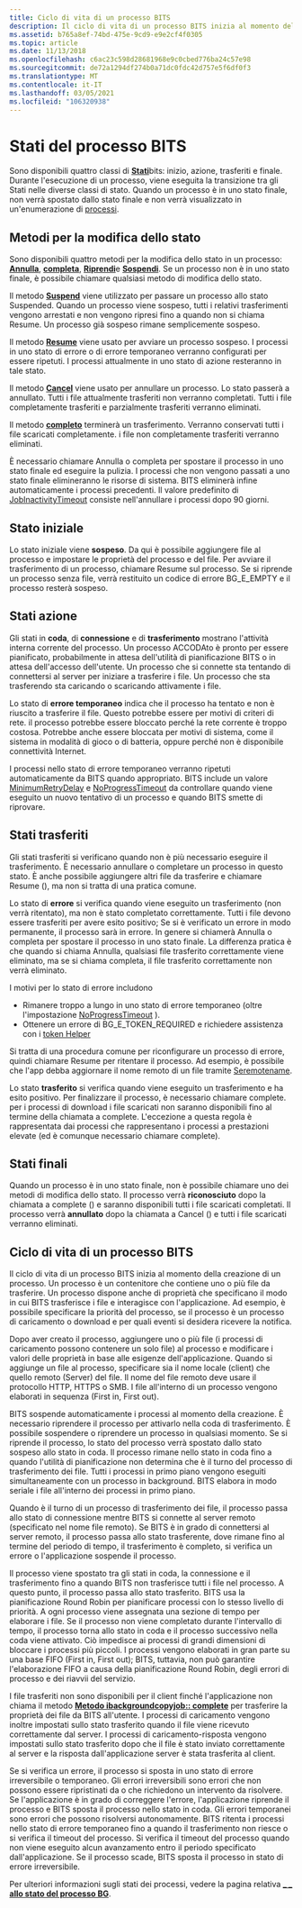 ```yaml
---
title: Ciclo di vita di un processo BITS
description: Il ciclo di vita di un processo BITS inizia al momento della creazione di un processo.
ms.assetid: b765a8ef-74bd-475e-9cd9-e9e2cf4f0305
ms.topic: article
ms.date: 11/13/2018
ms.openlocfilehash: c6ac23c598d28681968e9c0cbed776ba24c57e98
ms.sourcegitcommit: de72a1294df274b0a71dc0fdc42d757e5f6df0f3
ms.translationtype: MT
ms.contentlocale: it-IT
ms.lasthandoff: 03/05/2021
ms.locfileid: "106320938"
---
```

# <a name="bits-job-states"></a>Stati del processo BITS
Sono disponibili quattro classi di [**Stati**](/windows/desktop/api/Bits/ne-bits-bg_job_state)bits: inizio, azione, trasferiti e finale. Durante l'esecuzione di un processo, viene eseguita la transizione tra gli Stati nelle diverse classi di stato. Quando un processo è in uno stato finale, non verrà spostato dallo stato finale e non verrà visualizzato in un'enumerazione di [processi](/windows/desktop/api/bits/nf-bits-ibackgroundcopymanager-enumjobs).

## <a name="state-changing-methods"></a>Metodi per la modifica dello stato
Sono disponibili quattro metodi per la modifica dello stato in un processo: [**Annulla**](/windows/desktop/api/Bits/nf-bits-ibackgroundcopyjob-cancel), [**completa**](/windows/desktop/api/Bits/nf-bits-ibackgroundcopyjob-complete), [**Riprendi**](/windows/desktop/api/Bits/nf-bits-ibackgroundcopyjob-resume)e [**Sospendi**](/windows/desktop/api/Bits/nf-bits-ibackgroundcopyjob-suspend). Se un processo non è in uno stato finale, è possibile chiamare qualsiasi metodo di modifica dello stato. 

Il metodo [**Suspend**](/windows/desktop/api/Bits/nf-bits-ibackgroundcopyjob-suspend) viene utilizzato per passare un processo allo stato Suspended. Quando un processo viene sospeso, tutti i relativi trasferimenti vengono arrestati e non vengono ripresi fino a quando non si chiama Resume.
Un processo già sospeso rimane semplicemente sospeso.

Il metodo [**Resume**](/windows/desktop/api/Bits/nf-bits-ibackgroundcopyjob-resume) viene usato per avviare un processo sospeso. I processi in uno stato di errore o di errore temporaneo verranno configurati per essere ripetuti. I processi attualmente in uno stato di azione resteranno in tale stato.

Il metodo [**Cancel**](/windows/desktop/api/Bits/nf-bits-ibackgroundcopyjob-cancel) viene usato per annullare un processo. Lo stato passerà a annullato. Tutti i file attualmente trasferiti non verranno completati. Tutti i file completamente trasferiti e parzialmente trasferiti verranno eliminati.

Il metodo [**completo**](/windows/desktop/api/Bits/nf-bits-ibackgroundcopyjob-complete) terminerà un trasferimento. Verranno conservati tutti i file scaricati completamente. i file non completamente trasferiti verranno eliminati.

È necessario chiamare Annulla o completa per spostare il processo in uno stato finale ed eseguire la pulizia. I processi che non vengono passati a uno stato finale elimineranno le risorse di sistema. BITS eliminerà infine automaticamente i processi precedenti. Il valore predefinito di [JobInactivityTimeout](/windows/desktop/Bits/group-policies) consiste nell'annullare i processi dopo 90 giorni.


## <a name="starting-state"></a>Stato iniziale 
Lo stato iniziale viene **sospeso**. Da qui è possibile aggiungere file al processo e impostare le proprietà del processo e del file. Per avviare il trasferimento di un processo, chiamare Resume sul processo. Se si riprende un processo senza file, verrà restituito un codice di errore BG_E_EMPTY e il processo resterà sospeso.

## <a name="action-states"></a>Stati azione
Gli stati in **coda**, di **connessione** e di **trasferimento** mostrano l'attività interna corrente del processo. Un processo ACCODAto è pronto per essere pianificato, probabilmente in attesa dell'utilità di pianificazione BITS o in attesa dell'accesso dell'utente. Un processo che si connette sta tentando di connettersi al server per iniziare a trasferire i file. Un processo che sta trasferendo sta caricando o scaricando attivamente i file.

Lo stato di **errore temporaneo** indica che il processo ha tentato e non è riuscito a trasferire il file. Questo potrebbe essere per motivi di criteri di rete. il processo potrebbe essere bloccato perché la rete corrente è troppo costosa. Potrebbe anche essere bloccata per motivi di sistema, come il sistema in modalità di gioco o di batteria, oppure perché non è disponibile connettività Internet. 

I processi nello stato di errore temporaneo verranno ripetuti automaticamente da BITS quando appropriato. BITS include un valore [MinimumRetryDelay](/windows/desktop/api/bits/nf-bits-ibackgroundcopyjob-setminimumretrydelay) e [NoProgressTimeout](/windows/desktop/api/bits/nf-bits-ibackgroundcopyjob-setnoprogresstimeout) da controllare quando viene eseguito un nuovo tentativo di un processo e quando BITS smette di riprovare.


## <a name="transferred-states"></a>Stati trasferiti
Gli stati trasferiti si verificano quando non è più necessario eseguire il trasferimento. È necessario annullare o completare un processo in questo stato. È anche possibile aggiungere altri file da trasferire e chiamare Resume (), ma non si tratta di una pratica comune.

Lo stato di **errore** si verifica quando viene eseguito un trasferimento (non verrà ritentato), ma non è stato completato correttamente. Tutti i file devono essere trasferiti per avere esito positivo; Se si è verificato un errore in modo permanente, il processo sarà in errore. In genere si chiamerà Annulla o completa per spostare il processo in uno stato finale. La differenza pratica è che quando si chiama Annulla, qualsiasi file trasferito correttamente viene eliminato, ma se si chiama completa, il file trasferito correttamente non verrà eliminato.

I motivi per lo stato di errore includono 
* Rimanere troppo a lungo in uno stato di errore temporaneo (oltre l'impostazione [NoProgressTimeout](/windows/desktop/api/bits/nf-bits-ibackgroundcopyjob-setnoprogresstimeout) ).
* Ottenere un errore di BG_E_TOKEN_REQUIRED e richiedere assistenza con i [token Helper](/windows/desktop/Bits/helper-tokens-for-bits-transfer-jobs)

Si tratta di una procedura comune per riconfigurare un processo di errore, quindi chiamare Resume per ritentare il processo. Ad esempio, è possibile che l'app debba aggiornare il nome remoto di un file tramite [Seremotename](/windows/desktop/api/bits2_0/nf-bits2_0-ibackgroundcopyfile2-setremotename).

Lo stato **trasferito** si verifica quando viene eseguito un trasferimento e ha esito positivo. Per finalizzare il processo, è necessario chiamare complete. per i processi di download i file scaricati non saranno disponibili fino al termine della chiamata a complete. L'eccezione a questa regola è rappresentata dai processi che rappresentano i processi a prestazioni elevate (ed è comunque necessario chiamare complete).

## <a name="final-states"></a>Stati finali
Quando un processo è in uno stato finale, non è possibile chiamare uno dei metodi di modifica dello stato. Il processo verrà **riconosciuto** dopo la chiamata a complete () e saranno disponibili tutti i file scaricati completati. Il processo verrà **annullato** dopo la chiamata a Cancel () e tutti i file scaricati verranno eliminati. 


## <a name="life-cycle-of-a-bits-job"></a>Ciclo di vita di un processo BITS

Il ciclo di vita di un processo BITS inizia al momento della creazione di un processo. Un processo è un contenitore che contiene uno o più file da trasferire. Un processo dispone anche di proprietà che specificano il modo in cui BITS trasferisce i file e interagisce con l'applicazione. Ad esempio, è possibile specificare la priorità del processo, se il processo è un processo di caricamento o download e per quali eventi si desidera ricevere la notifica.

Dopo aver creato il processo, aggiungere uno o più file (i processi di caricamento possono contenere un solo file) al processo e modificare i valori delle proprietà in base alle esigenze dell'applicazione. Quando si aggiunge un file al processo, specificare sia il nome locale (client) che quello remoto (Server) del file. Il nome del file remoto deve usare il protocollo HTTP, HTTPS o SMB. I file all'interno di un processo vengono elaborati in sequenza (First in, First out).

BITS sospende automaticamente i processi al momento della creazione. È necessario riprendere il processo per attivarlo nella coda di trasferimento. È possibile sospendere o riprendere un processo in qualsiasi momento. Se si riprende il processo, lo stato del processo verrà spostato dallo stato sospeso allo stato in coda. Il processo rimane nello stato in coda fino a quando l'utilità di pianificazione non determina che è il turno del processo di trasferimento dei file. Tutti i processi in primo piano vengono eseguiti simultaneamente con un processo in background. BITS elabora in modo seriale i file all'interno dei processi in primo piano.

Quando è il turno di un processo di trasferimento dei file, il processo passa allo stato di connessione mentre BITS si connette al server remoto (specificato nel nome file remoto). Se BITS è in grado di connettersi al server remoto, il processo passa allo stato trasferente, dove rimane fino al termine del periodo di tempo, il trasferimento è completo, si verifica un errore o l'applicazione sospende il processo.

Il processo viene spostato tra gli stati in coda, la connessione e il trasferimento fino a quando BITS non trasferisce tutti i file nel processo. A questo punto, il processo passa allo stato trasferito. BITS usa la pianificazione Round Robin per pianificare processi con lo stesso livello di priorità. A ogni processo viene assegnata una sezione di tempo per elaborare i file. Se il processo non viene completato durante l'intervallo di tempo, il processo torna allo stato in coda e il processo successivo nella coda viene attivato. Ciò impedisce ai processi di grandi dimensioni di bloccare i processi più piccoli. I processi vengono elaborati in gran parte su una base FIFO (First in, First out); BITS, tuttavia, non può garantire l'elaborazione FIFO a causa della pianificazione Round Robin, degli errori di processo e dei riavvii del servizio.

I file trasferiti non sono disponibili per il client finché l'applicazione non chiama il metodo [**Metodo ibackgroundcopyjob:: complete**](/windows/desktop/api/Bits/nf-bits-ibackgroundcopyjob-complete) per trasferire la proprietà dei file da BITS all'utente. I processi di caricamento vengono inoltre impostati sullo stato trasferito quando il file viene ricevuto correttamente dal server. I processi di caricamento-risposta vengono impostati sullo stato trasferito dopo che il file è stato inviato correttamente al server e la risposta dall'applicazione server è stata trasferita al client.

Se si verifica un errore, il processo si sposta in uno stato di errore irreversibile o temporaneo. Gli errori irreversibili sono errori che non possono essere ripristinati da o che richiedono un intervento da risolvere. Se l'applicazione è in grado di correggere l'errore, l'applicazione riprende il processo e BITS sposta il processo nello stato in coda. Gli errori temporanei sono errori che possono risolversi autonomamente. BITS ritenta i processi nello stato di errore temporaneo fino a quando il trasferimento non riesce o si verifica il timeout del processo. Si verifica il timeout del processo quando non viene eseguito alcun avanzamento entro il periodo specificato dall'applicazione. Se il processo scade, BITS sposta il processo in stato di errore irreversibile.

Per ulteriori informazioni sugli stati dei processi, vedere la pagina relativa [**\_ \_ allo stato del processo BG**](/windows/desktop/api/Bits/ne-bits-bg_job_state).
